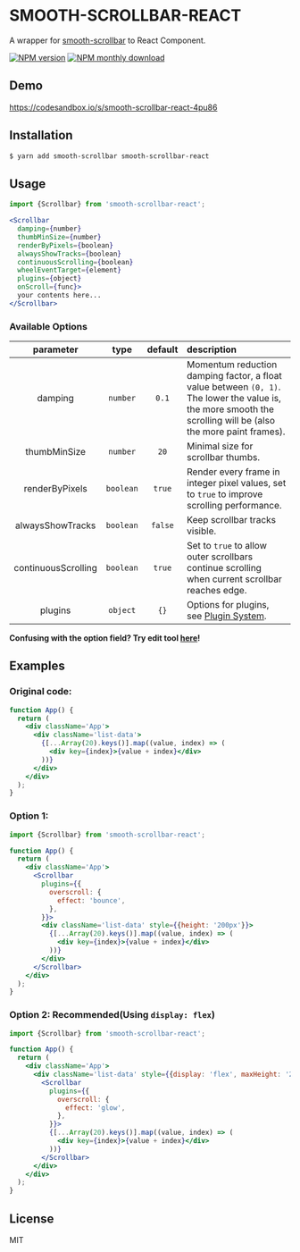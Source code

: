 # SMOOTH-SCROLLBAR-REACT

A wrapper for [smooth-scrollbar](https://github.com/idiotWu/smooth-scrollbar) to React Component.

[![NPM version](https://img.shields.io/npm/v/smooth-scrollbar-react.svg)](https://www.npmjs.com/package/smooth-scrollbar-react)
[![NPM monthly download](https://img.shields.io/npm/dm/smooth-scrollbar-react.svg)](https://www.npmjs.com/package/smooth-scrollbar-react)

## Demo

https://codesandbox.io/s/smooth-scrollbar-react-4pu86

## Installation

```sh
$ yarn add smooth-scrollbar smooth-scrollbar-react
```

## Usage

```js
import {Scrollbar} from 'smooth-scrollbar-react';
```

```jsx
<Scrollbar
  damping={number}
  thumbMinSize={number}
  renderByPixels={boolean}
  alwaysShowTracks={boolean}
  continuousScrolling={boolean}
  wheelEventTarget={element}
  plugins={object}
  onScroll={func}>
  your contents here...
</Scrollbar>
```

### Available Options

|      parameter      |   type    | default | description                                                                                                                                                    |
| :-----------------: | :-------: | :-----: | :------------------------------------------------------------------------------------------------------------------------------------------------------------- |
|       damping       | `number`  |  `0.1`  | Momentum reduction damping factor, a float value between `(0, 1)`. The lower the value is, the more smooth the scrolling will be (also the more paint frames). |
|    thumbMinSize     | `number`  |  `20`   | Minimal size for scrollbar thumbs.                                                                                                                             |
|   renderByPixels    | `boolean` | `true`  | Render every frame in integer pixel values, set to `true` to improve scrolling performance.                                                                    |
|  alwaysShowTracks   | `boolean` | `false` | Keep scrollbar tracks visible.                                                                                                                                 |
| continuousScrolling | `boolean` | `true`  | Set to `true` to allow outer scrollbars continue scrolling when current scrollbar reaches edge.                                                                |
|       plugins       | `object`  |  `{}`   | Options for plugins, see [Plugin System](https://github.com/idiotWu/smooth-scrollbar/blob/master/docs/plugin.md).                                              |

**Confusing with the option field? Try edit tool [here](http://idiotwu.github.io/smooth-scrollbar/)!**

## Examples

### Original code:

```jsx
function App() {
  return (
    <div className='App'>
      <div className='list-data'>
        {[...Array(20).keys()].map((value, index) => (
          <div key={index}>{value + index}</div>
        ))}
      </div>
    </div>
  );
}
```

### Option 1:

```jsx
import {Scrollbar} from 'smooth-scrollbar-react';

function App() {
  return (
    <div className='App'>
      <Scrollbar
        plugins={{
          overscroll: {
            effect: 'bounce',
          },
        }}>
        <div className='list-data' style={{height: '200px'}}>
          {[...Array(20).keys()].map((value, index) => (
            <div key={index}>{value + index}</div>
          ))}
        </div>
      </Scrollbar>
    </div>
  );
}
```

### Option 2: Recommended(Using `display: flex`)

```jsx
import {Scrollbar} from 'smooth-scrollbar-react';

function App() {
  return (
    <div className='App'>
      <div className='list-data' style={{display: 'flex', maxHeight: '200px'}}>
        <Scrollbar
          plugins={{
            overscroll: {
              effect: 'glow',
            },
          }}>
          {[...Array(20).keys()].map((value, index) => (
            <div key={index}>{value + index}</div>
          ))}
        </Scrollbar>
      </div>
    </div>
  );
}
```

## License

MIT
